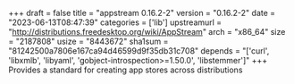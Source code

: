 +++
draft = false
title = "appstream 0.16.2-2"
version = "0.16.2-2"
date = "2023-06-13T08:47:39"
categories = ['lib']
upstreamurl = "http://distributions.freedesktop.org/wiki/AppStream"
arch = "x86_64"
size = "2187808"
usize = "8443672"
sha1sum = "81242500a7806e167ca94d46599d9f35db31c708"
depends = "['curl', 'libxmlb', 'libyaml', 'gobject-introspection>=1.50.0', 'libstemmer']"
+++
Provides a standard for creating app stores across distributions